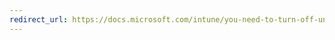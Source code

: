 ```yaml
---
redirect_url: https://docs.microsoft.com/intune/you-need-to-turn-off-unknown-sources-android
---
```

